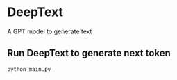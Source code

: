 # DeepText
A GPT model to generate text

## Run DeepText to generate next token
```python
python main.py
```